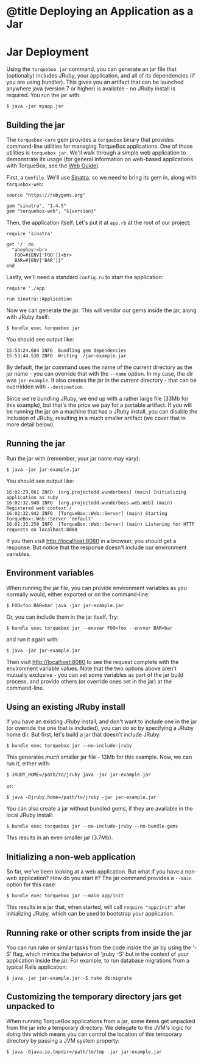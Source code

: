 # @title Deploying an Application as a Jar

# Jar Deployment

Using the `torquebox jar` command, you can generate an jar file that
(optionally) includes JRuby, your application, and all of its
dependencies (if you are using bundler). This gives you an artifact
that can be launched anywhere java (version 7 or higher) is
available - no JRuby install is required. You run the jar with:

    $ java -jar myapp.jar

## Building the jar

The `torquebox-core` gem provides a `torquebox` binary that provides
command-line utilities for managing TorqueBox applications. One of
those utilities is `torquebox jar`. We'll walk through a simple web
application to demonstrate its usage (for general information on
web-based applications with TorqueBox, see the [Web Guide]).

First, a `Gemfile`. We'll use [Sinatra], so we need to bring its gem
in, along with `torquebox-web`:

    source "https://rubygems.org"

    gem "sinatra", "1.4.5"
    gem "torquebox-web", "${version}"

Then, the application itself. Let's put it at `app.rb` at the root of
our project:

    require 'sinatra'

    get '/' do
      "ahoyhoy!<br>
       FOO=#{ENV['FOO']}<br>
       BAR=#{ENV['BAR']}"
    end

Lastly, we'll need a standard `config.ru` to start the application:

    require './app'

    run Sinatra::Application

Now we can generate the jar. This will vendor our gems inside the jar,
along with JRuby itself:

    $ bundle exec torquebox jar

You should see output like:

    15:53:24.604 INFO  Bundling gem dependencies
    15:53:44.530 INFO  Writing ./jar-example.jar

By default, the jar command uses the name of the current directory as
the jar name - you can override that with the `--name` option. In my
case, the dir was `jar-example`. It also creates the jar in the
current directory - that can be overridden with `--destination`.

Since we're bundling JRuby, we end up with a rather large file (33Mb
for this example), but that's the price we pay for a portable
artifact. If you will be running the jar on a machine that has a JRuby
install, you can disable the inclusion of JRuby, resulting in a much
smaller artifact (we cover that in more detail below).

## Running the jar

Run the jar with (remember, your jar name may vary):

    $ java -jar jar-example.jar

You should see output like:

    16:02:29.061 INFO  [org.projectodd.wunderboss] (main) Initializing application as ruby
    16:02:32.940 INFO  [org.projectodd.wunderboss.web.Web] (main) Registered web context /
    16:02:32.942 INFO  [TorqueBox::Web::Server] (main) Starting TorqueBox::Web::Server 'default'
    16:02:33.258 INFO  [TorqueBox::Web::Server] (main) Listening for HTTP requests on localhost:8080

If you then visit <http://localhost:8080> in a browser, you should get
a response. But notice that the response doesn't include our
environment variables.

## Environment variables

When running the jar file, you can provide environment variables as
you normally would, either exported or on the command-line:

    $ FOO=foo BAR=bar java -jar jar-example.jar

Or, you can include them in the jar itself. Try:

    $ bundle exec torquebox jar --envvar FOO=foo --envvar BAR=bar

and run it again with:

    $ java -jar jar-example.jar

Then visit <http://localhost:8080> to see the request complete with
the environment variable values. Note that the two options above
aren't mutually exclusive - you can set some variables as part of the
jar build process, and provide others (or override ones set in the
jar) at the command-line.

## Using an existing JRuby install

If you have an existing JRuby install, and don't want to include one
in the jar (or override the one that is included), you can do so by
specifying a JRuby home dir. But first, let's build a jar that doesn't
include JRuby:

    $ bundle exec torquebox jar --no-include-jruby

This generates *much* smaller jar file - 13Mb for this example. Now,
we can run it, either with:

    $ JRUBY_HOME=/path/to/jruby java -jar jar-example.jar

or:

    $ java -Djruby.home=/path/to/jruby -jar jar-example.jar

You can also create a jar without bundled gems, if they are available
in the local JRuby install:

    $ bundle exec torquebox jar --no-include-jruby --no-bundle-gems

This results in an even smaller jar (3.7Mb).

## Initializing a non-web application

So far, we've been looking at a web application. But what if you have
a non-web application? How do you start it? The jar command provides a
`--main` option for this case:

    $ bundle exec torquebox jar --main app/init

This results in a jar that, when started, will call `require
"app/init"` after initializing JRuby, which can be used to bootstrap
your application.

## Running rake or other scripts from inside the jar

You can run rake or similar tasks from the code inside the jar by
using the '-S' flag, which mimics the behavior of 'jruby -S' but in
the context of your application inside the jar. For example, to run
database migrations from a typical Rails application:

    $ java -jar jar-example.jar -S rake db:migrate

## Customizing the temporary directory jars get unpacked to

When running TorqueBox applications from a jar, some items get
unpacked from the jar into a temporary directory. We delegate to the
JVM's logic for doing this which means you can control the location of
this temporary directory by passing a JVM system property:

    $ java -Djava.io.tmpdir=/path/to/tmp -jar jar-example.jar

[Sinatra]: http://sinatrarb.com/
[Web Guide]: ./file.web.html
